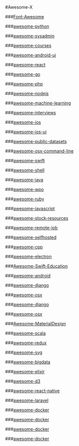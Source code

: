 #Awesome-X

###[Font-Awesome](https://github.com/FortAwesome/Font-Awesome)

###[awesome-python](https://github.com/vinta/awesome-python)

###[awesome-sysadmin](https://github.com/kahun/awesome-sysadmin)

###[awesome-courses](https://github.com/prakhar1989/awesome-courses)

###[awesome-android-ui](https://github.com/wasabeef/awesome-android-ui)

###[awesome-react](https://github.com/enaqx/awesome-react)

###[awesome-go](https://github.com/avelino/awesome-go)

###[awesome-php](https://github.com/ziadoz/awesome-php)

###[awesome-nodejs](https://github.com/sindresorhus/awesome-nodejs)

###[awesome-machine-learning](https://github.com/josephmisiti/awesome-machine-learning)

###[awesome-interviews](https://github.com/MaximAbramchuck/awesome-interviews)

###[awesome-ios](https://github.com/vsouza/awesome-ios)

###[awesome-ios-ui](https://github.com/cjwirth/awesome-ios-ui)

###[awesome-public-datasets](https://github.com/caesar0301/awesome-public-datasets)

###[awesome-osx-command-line](https://github.com/herrbischoff/awesome-osx-command-line)

###[awesome-swift](https://github.com/matteocrippa/awesome-swift)

###[awesome-shell](https://github.com/alebcay/awesome-shell)

###[awesome-java](https://github.com/akullpp/awesome-java)

###[awesome-wpo](https://github.com/davidsonfellipe/awesome-wpo)

###[awesome-ruby](https://github.com/markets/awesome-ruby)

###[awesome-javascript](https://github.com/sorrycc/awesome-javascript)

###[awesome-stock-resources](https://github.com/neutraltone/awesome-stock-resources)

###[awesome-remote-job](https://github.com/lukasz-madon/awesome-remote-job)

###[awesome-selfhosted](https://github.com/Kickball/awesome-selfhosted)

###[awesome-cpp](https://github.com/fffaraz/awesome-cpp)

###[awesome-electron](https://github.com/sindresorhus/awesome-electron)

###[Awesome-Swift-Education](https://github.com/hsavit1/Awesome-Swift-Education)

###[awesome-android](https://github.com/snowdream/awesome-android)

###[awesome-django](https://github.com/rosarior/awesome-django)

###[awesome-osx](https://github.com/iCHAIT/awesome-osx)

###[awesome-django](https://github.com/rosarior/awesome-django)

###[awesome-osx](https://github.com/iCHAIT/awesome-osx)

###[Awesome-MaterialDesign](https://github.com/lightSky/Awesome-MaterialDesign)

###[awesome-scala](https://github.com/lauris/awesome-scala)

###[awesome-redux](https://github.com/xgrommx/awesome-redux)

###[awesome-svg](https://github.com/willianjusten/awesome-svg)

###[awesome-bigdata](https://github.com/onurakpolat/awesome-bigdata)

###[awesome-elixir](https://github.com/h4cc/awesome-elixir)

###[awesome-d3](https://github.com/wbkd/awesome-d3)

###[awesome-react-native](https://github.com/jondot/awesome-react-native)

###[awesome-laravel](https://github.com/chiraggude/awesome-laravel)

###[awesome-docker](https://github.com/veggiemonk/awesome-docker)

###[awesome-docker](https://github.com/veggiemonk/awesome-docker)

###[awesome-docker](https://github.com/veggiemonk/awesome-docker)

###[awesome-docker](https://github.com/veggiemonk/awesome-docker)




